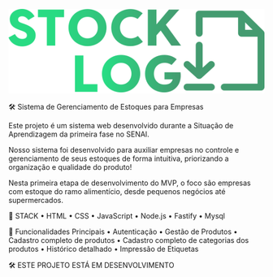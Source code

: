 
![Description](./src/assets/imgs/home/img/logo.svg)

🛠️ Sistema de Gerenciamento de Estoques para Empresas

Este projeto é um sistema web desenvolvido durante a Situação de Aprendizagem da primeira fase no SENAI.

Nosso sistema foi desenvolvido para auxiliar empresas no controle e gerenciamento de seus estoques de forma intuitiva, priorizando a organização e qualidade do produto! 

Nesta primeira etapa de desenvolvimento do MVP, o foco são empresas com estoque do ramo alimentício, desde pequenos negócios até supermercados.

🔧 STACK
 • HTML
 • CSS
 • JavaScript
 • Node.js
 • Fastify
 • Mysql

🔐 Funcionalidades Principais
 • Autenticação
 • Gestão de Produtos
 • Cadastro completo de produtos
 • Cadastro completo de categorias dos produtos
 • Histórico detalhado
 • Impressão de Etiquetas

🛠️ ESTE PROJETO ESTÁ EM DESENVOLVIMENTO
